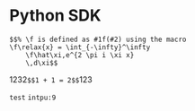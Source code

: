 # Python SDK

```
$$% \f is defined as #1f(#2) using the macro
\f\relax{x} = \int_{-\infty}^\infty
    \f\hat\xi,e^{2 \pi i \xi x}
    \,d\xi$$
```

1232`$$1 + 1 = 2$$`123

`test` `intpu:9`
